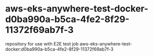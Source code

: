# aws-eks-anywhere-test-docker-d0ba990a-b5ca-4fe2-8f29-11372f69ab7f-3
repository for use with E2E test job aws-eks-anywhere-test-docker:d0ba990a-b5ca-4fe2-8f29-11372f69ab7f-3
